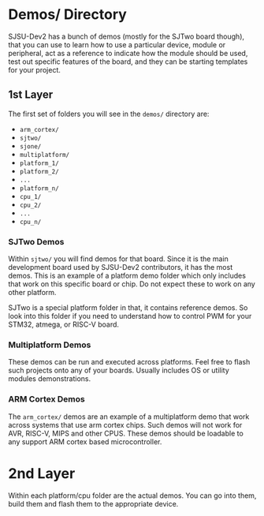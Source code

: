# Demos/ Directory

SJSU-Dev2 has a bunch of demos (mostly for the SJTwo board though), that you can
use to learn how to use a particular device, module or peripheral, act as a
reference to indicate how the module should be used, test out specific features
of the board, and they can be starting templates for your project.

## 1st Layer
The first set of folders you will see in the `demos/` directory are:

* `arm_cortex/`
* `sjtwo/`
* `sjone/`
* `multiplatform/`
* `platform_1/`
* `platform_2/`
* `...`
* `platform_n/`
* `cpu_1/`
* `cpu_2/`
* `...`
* `cpu_n/`

### SJTwo Demos

Within `sjtwo/` you will find demos for that board. Since it is the main
development board used by SJSU-Dev2 contributors, it has the most demos. This
is an example of a platform demo folder which only includes that work on this
specific board or chip. Do not expect these to work on any other platform.

SJTwo is a special platform folder in that, it contains reference demos. So look
into this folder if you need to understand how to control PWM for your STM32,
atmega, or RISC-V board.

### Multiplatform Demos

These demos can be run and executed across platforms. Feel free to flash such
projects onto any of your boards. Usually includes OS or utility modules
demonstrations.

### ARM Cortex Demos

The `arm_cortex/` demos are an example of a multiplatform demo that work across
systems that use arm cortex chips. Such demos will not work for AVR, RISC-V,
MIPS and other CPUS. These demos should be loadable to any support ARM cortex
based microcontroller.

# 2nd Layer

Within each platform/cpu folder are the actual demos. You can go into them,
build them and flash them to the appropriate device.

